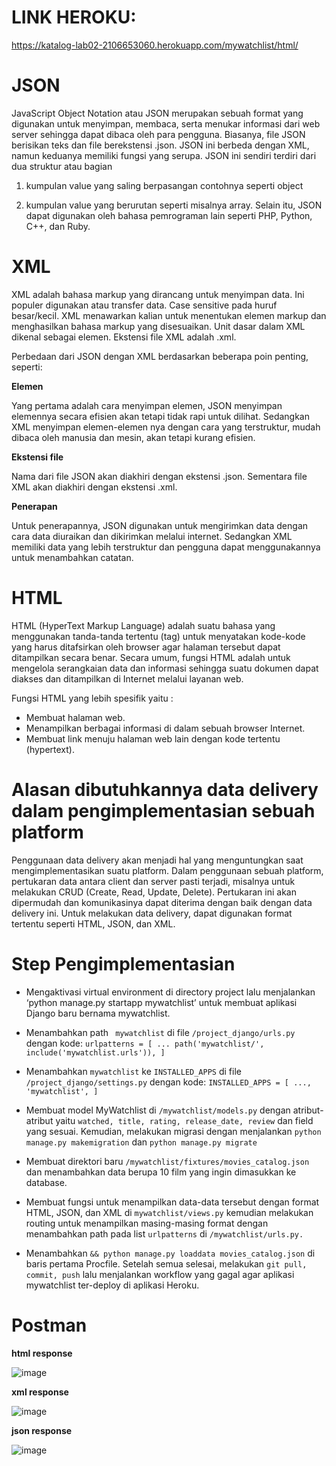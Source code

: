 
# LINK HEROKU:
https://katalog-lab02-2106653060.herokuapp.com/mywatchlist/html/ 


# JSON


JavaScript Object Notation atau JSON merupakan sebuah format yang digunakan untuk menyimpan, membaca, serta menukar informasi dari web server sehingga dapat dibaca oleh para pengguna. Biasanya, file JSON berisikan teks dan file berekstensi .json. JSON ini berbeda dengan XML, namun keduanya memiliki fungsi yang serupa. JSON ini sendiri terdiri dari dua struktur atau bagian


1. kumpulan value yang saling berpasangan contohnya seperti object


2. kumpulan value yang berurutan seperti misalnya array. Selain itu, JSON dapat digunakan oleh bahasa pemrograman lain seperti PHP, Python, C++, dan Ruby.


# XML
XML adalah bahasa markup yang dirancang untuk menyimpan data. Ini populer digunakan atau transfer data. Case sensitive pada huruf besar/kecil. XML menawarkan kalian untuk menentukan elemen markup dan menghasilkan bahasa markup yang disesuaikan. Unit dasar dalam XML dikenal sebagai elemen. Ekstensi file XML adalah .xml.


Perbedaan dari JSON dengan XML berdasarkan beberapa poin penting, seperti:


**Elemen**


Yang pertama adalah cara menyimpan elemen,  JSON menyimpan elemennya secara efisien akan tetapi tidak rapi untuk dilihat. Sedangkan XML menyimpan elemen-elemen nya dengan cara yang terstruktur, mudah dibaca oleh manusia dan mesin, akan tetapi kurang efisien.


**Ekstensi file**


Nama dari file JSON akan diakhiri dengan ekstensi .json. Sementara file XML akan diakhiri dengan ekstensi .xml.


**Penerapan**


Untuk penerapannya, JSON digunakan untuk mengirimkan data dengan cara data diuraikan dan dikirimkan melalui internet. Sedangkan XML memiliki data yang lebih terstruktur dan pengguna dapat menggunakannya untuk menambahkan catatan.

 
 # HTML
HTML (HyperText Markup Language) adalah suatu bahasa yang menggunakan tanda-tanda tertentu (tag) untuk menyatakan kode-kode yang harus ditafsirkan oleh browser agar halaman tersebut dapat ditampilkan secara benar.
Secara umum, fungsi HTML adalah untuk mengelola serangkaian data dan informasi sehingga suatu dokumen dapat diakses dan ditampilkan di Internet melalui layanan web.


Fungsi HTML yang lebih spesifik yaitu :
- Membuat halaman web.
- Menampilkan berbagai informasi di dalam sebuah browser Internet.
- Membuat link menuju halaman web lain dengan kode tertentu (hypertext).


# Alasan dibutuhkannya data delivery dalam pengimplementasian sebuah platform
Penggunaan data delivery akan menjadi hal yang menguntungkan saat mengimplementasikan suatu platform. Dalam penggunaan sebuah platform, pertukaran data antara client dan server pasti terjadi, misalnya untuk melakukan CRUD (Create, Read, Update, Delete). Pertukaran ini akan dipermudah dan komunikasinya dapat diterima dengan baik dengan data delivery ini. Untuk melakukan data delivery, dapat digunakan format tertentu seperti HTML, JSON, dan XML.


# Step Pengimplementasian
- Mengaktivasi virtual environment di directory project lalu menjalankan ‘python manage.py startapp mywatchlist’ untuk membuat aplikasi Django baru bernama mywatchlist.


- Menambahkan path ` mywatchlist` di file `/project_django/urls.py` dengan kode:
`urlpatterns = [
    ...
    path('mywatchlist/', include('mywatchlist.urls')),
]`
 
 
- Menambahkan `mywatchlist` ke `INSTALLED_APPS` di file `/project_django/settings.py` dengan kode:
`INSTALLED_APPS = [
    ...,
    'mywatchlist',
]`


- Membuat model MyWatchlist di `/mywatchlist/models.py` dengan atribut-atribut yaitu `watched, title, rating, release_date, review` dan field yang sesuai. Kemudian, melakukan migrasi dengan menjalankan `python manage.py makemigration` dan `python manage.py migrate`


- Membuat direktori baru `/mywatchlist/fixtures/movies_catalog.json` dan menambahkan data berupa 10 film yang ingin dimasukkan ke database.


- Membuat fungsi untuk menampilkan data-data tersebut dengan format HTML, JSON, dan XML di `mywatchlist/views.py` kemudian melakukan routing untuk menampilkan masing-masing format dengan menambahkan path pada list `urlpatterns` di `/mywatchlist/urls.py.`


- Menambahkan `&& python manage.py loaddata movies_catalog.json` di baris pertama Procfile. Setelah semua selesai, melakukan `git pull, commit, push` lalu menjalankan workflow yang gagal agar aplikasi mywatchlist ter-deploy di aplikasi Heroku.
 
 # Postman
 
 **html response**
 
 
 ![image](https://user-images.githubusercontent.com/112610405/191510514-ddb3b54f-33b8-418f-aab9-c5f8127a00f1.png)

 
 
 **xml response**
 
 
 ![image](https://user-images.githubusercontent.com/112610405/191510808-8ba26681-c524-4dd1-bbb1-ef1d42e21a7d.png)

 
 **json response**
 
 ![image](https://user-images.githubusercontent.com/112610405/191512473-5c2b822b-ffe6-416c-bd85-78cde18ae4c9.png)

 
 
 
 
 
 
 
 
 
 
 



 
 
 
 
 
 
 



